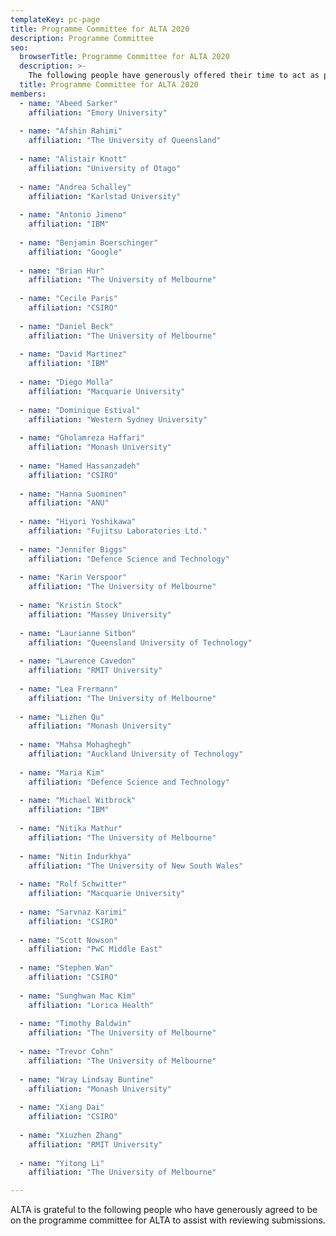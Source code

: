 ```yaml
---
templateKey: pc-page
title: Programme Committee for ALTA 2020
description: Programme Committee
seo:
  browserTitle: Programme Committee for ALTA 2020
  description: >-
    The following people have generously offered their time to act as programme committee members for ALTA
  title: Programme Committee for ALTA 2020
members:
  - name: "Abeed Sarker"
    affiliation: "Emory University"
    
  - name: "Afshin Rahimi"
    affiliation: "The University of Queensland"
    
  - name: "Alistair Knott"
    affiliation: "University of Otago"
    
  - name: "Andrea Schalley"
    affiliation: "Karlstad University"
    
  - name: "Antonio Jimeno"
    affiliation: "IBM"
    
  - name: "Benjamin Boerschinger"
    affiliation: "Google"
    
  - name: "Brian Hur"
    affiliation: "The University of Melbourne"
    
  - name: "Cecile Paris"
    affiliation: "CSIRO"
    
  - name: "Daniel Beck"
    affiliation: "The University of Melbourne"
    
  - name: "David Martinez"
    affiliation: "IBM"
    
  - name: "Diego Molla"
    affiliation: "Macquarie University"
  
  - name: "Dominique Estival"
    affiliation: "Western Sydney University"
    
  - name: "Gholamreza Haffari"
    affiliation: "Monash University"
    
  - name: "Hamed Hassanzadeh"
    affiliation: "CSIRO"
    
  - name: "Hanna Suominen"
    affiliation: "ANU"
    
  - name: "Hiyori Yoshikawa"
    affiliation: "Fujitsu Laboratories Ltd."
    
  - name: "Jennifer Biggs"
    affiliation: "Defence Science and Technology"
    
  - name: "Karin Verspoor"
    affiliation: "The University of Melbourne"
    
  - name: "Kristin Stock"
    affiliation: "Massey University"
    
  - name: "Laurianne Sitbon"
    affiliation: "Queensland University of Technology"
    
  - name: "Lawrence Cavedon"
    affiliation: "RMIT University"
    
  - name: "Lea Frermann"
    affiliation: "The University of Melbourne"
    
  - name: "Lizhen Qu"
    affiliation: "Monash University"
    
  - name: "Mahsa Mohaghegh"
    affiliation: "Auckland University of Technology"
    
  - name: "Maria Kim"
    affiliation: "Defence Science and Technology"
    
  - name: "Michael Witbrock"
    affiliation: "IBM"
    
  - name: "Nitika Mathur"
    affiliation: "The University of Melbourne"
    
  - name: "Nitin Indurkhya"
    affiliation: "The University of New South Wales"
    
  - name: "Rolf Schwitter"
    affiliation: "Macquarie University"
    
  - name: "Sarvnaz Karimi"
    affiliation: "CSIRO"
    
  - name: "Scott Nowson"
    affiliation: "PwC Middle East"
    
  - name: "Stephen Wan"
    affiliation: "CSIRO"
    
  - name: "Sunghwan Mac Kim"
    affiliation: "Lorica Health"
    
  - name: "Timothy Baldwin"
    affiliation: "The University of Melbourne"
    
  - name: "Trevor Cohn"
    affiliation: "The University of Melbourne"
    
  - name: "Wray Lindsay Buntine"
    affiliation: "Monash University"
    
  - name: "Xiang Dai"
    affiliation: "CSIRO"
    
  - name: "Xiuzhen Zhang"
    affiliation: "RMIT University"
    
  - name: "Yitong Li"
    affiliation: "The University of Melbourne"

---
```


ALTA is grateful to the following people who have generously agreed to be on the programme committee for ALTA to assist with reviewing submissions.
